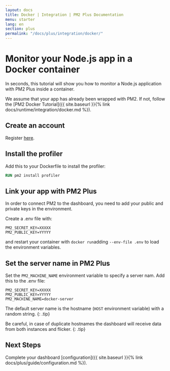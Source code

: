 ```yaml
---
layout: docs
title: Docker | Integration | PM2 Plus Documentation
menu: starter
lang: en
section: plus
permalink: "/docs/plus/integration/docker/"
---
```


# Monitor your Node.js app in a Docker container

In seconds, this tutorial will show you how to monitor a Node.js application with PM2 Plus inside a container.

We assume that your app has already been wrapped with PM2. If not, follow the [PM2 Docker Tutorial]({{ site.baseurl }}{% link docs/runtime/integration/docker.md %}).

## Create an account

Register [here](https://id.keymetrics.io/api/oauth/register).

## Install the profiler

Add this to your Dockerfile to install the profiler:

```Dockerfile
RUN pm2 install profiler
```

## Link your app with PM2 Plus

In order to connect PM2 to the dashboard, you need to add your public and private keys in the environment.

Create a .env file with:
```.env
PM2_SECRET_KEY=XXXXX
PM2_PUBLIC_KEY=YYYYY
```
and restart your container with `docker run`adding `--env-file .env` to load the environment variables.

## Set the server name in PM2 Plus

Set the `PM2_MACHINE_NAME` environment variable to specify a server nam. Add this to the .env file:

```.env
PM2_SECRET_KEY=XXXXX
PM2_PUBLIC_KEY=YYYYY
PM2_MACHINE_NAME=docker-server
```

 The default server name is the hostname (`HOST` environment variable) with a random string.
{: .tip}

 Be careful, in case of duplicate hostnames the dashboard will receive data from both instances and flicker.
{: .tip}

## Next Steps

Complete your dashboard [configuration]({{ site.baseurl }}{% link docs/plus/guide/configuration.md %}).



